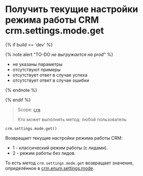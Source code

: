 # Получить текущие настройки режима работы CRM crm.settings.mode.get

{% if build == 'dev' %}

{% note alert "TO-DO _не выгружается на prod_" %}

- не указаны параметры
- отсутствуют примеры 
- отсутствует ответ в случае успеха
- отсутствует ответ в случае ошибки

{% endnote %}

{% endif %}

> Scope: [`crm`](../../scopes/permissions.md)
>
> Кто может выполнять метод: любой пользователь

```http
crm.settings.mode.get()
```

Возвращает текущие настройки режима работы CRM:

- 1 - классический режим работы (с лидами).
- 2 - режим работы без лидов.

То есть метод `crm.settings.mode.get` возвращает значение, определённое в [crm.enum.settings.mode](../auxiliary/enum/crm-enum-settings-mode.md).
